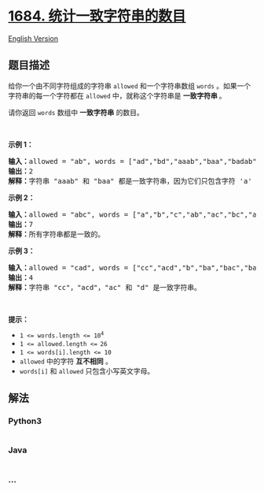 # [1684. 统计一致字符串的数目](https://leetcode-cn.com/problems/count-the-number-of-consistent-strings)

[English Version](/solution/1600-1699/1684.Count%20the%20Number%20of%20Consistent%20Strings/README_EN.md)

## 题目描述

<!-- 这里写题目描述 -->
<p>给你一个由不同字符组成的字符串 <code>allowed</code> 和一个字符串数组 <code>words</code> 。如果一个字符串的每一个字符都在 <code>allowed</code> 中，就称这个字符串是 <strong>一致字符串 </strong>。</p>

<p>请你返回 <code>words</code> 数组中 <strong>一致字符串</strong> 的数目。</p>

<p> </p>

<p><strong>示例 1：</strong></p>

<pre>
<b>输入：</b>allowed = "ab", words = ["ad","bd","aaab","baa","badab"]
<b>输出：</b>2
<b>解释：</b>字符串 "aaab" 和 "baa" 都是一致字符串，因为它们只包含字符 'a' 和 'b' 。
</pre>

<p><strong>示例 2：</strong></p>

<pre>
<b>输入：</b>allowed = "abc", words = ["a","b","c","ab","ac","bc","abc"]
<b>输出：</b>7
<b>解释：</b>所有字符串都是一致的。
</pre>

<p><strong>示例 3：</strong></p>

<pre>
<b>输入：</b>allowed = "cad", words = ["cc","acd","b","ba","bac","bad","ac","d"]
<b>输出：</b>4
<b>解释：</b>字符串 "cc"，"acd"，"ac" 和 "d" 是一致字符串。
</pre>

<p> </p>

<p><strong>提示：</strong></p>

<ul>
	<li><code>1 <= words.length <= 10<sup>4</sup></code></li>
	<li><code>1 <= allowed.length <=<sup> </sup>26</code></li>
	<li><code>1 <= words[i].length <= 10</code></li>
	<li><code>allowed</code> 中的字符 <strong>互不相同</strong> 。</li>
	<li><code>words[i]</code> 和 <code>allowed</code> 只包含小写英文字母。</li>
</ul>

## 解法

<!-- 这里可写通用的实现逻辑 -->

<!-- tabs:start -->

### **Python3**

<!-- 这里可写当前语言的特殊实现逻辑 -->

```python

```

### **Java**

<!-- 这里可写当前语言的特殊实现逻辑 -->

```java

```

### **...**

```

```

<!-- tabs:end -->
